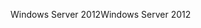 <span data-ttu-id="2ddac-101">Windows Server 2012</span><span class="sxs-lookup"><span data-stu-id="2ddac-101">Windows Server 2012</span></span>